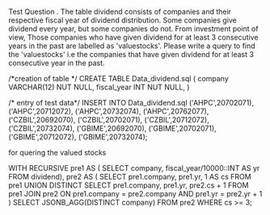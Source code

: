 Test Question . The table dividend consists of companies and their respective fiscal year of dividend
distribution. Some companies give dividend every year, but some companies do not. From
investment point of view, Those companies who have given dividend for at least 3 consecutive
years in the past are labelled as 'valuestocks'. Please write a query to find the 'valuestocks' i.e the
companies that have given dividend for at least 3 consecutive year in the past.
 
/*creation of table */
CREATE TABLE Data_dividend.sql (
company VARCHAR(12) NUT NULL,
fiscal_year INT NUT NULL,
) 

/* entry of test data*/
INSERT INTO Data_dividend.sql
 ('AHPC',20702071),
 ('AHPC',20712072),
 ('AHPC',20732074),
 ('AHPC',20762077),
 ('CZBIL',20692070),
 ('CZBIL',20702071),
 ('CZBIL',20712072),
 ('CZBIL',20732074),
 ('GBIME',20692070),
 ('GBIME',20702071),
 ('GBIME',20712072),
 ('GBIME',20732074);

 for quering the valued stocks 
 
WITH RECURSIVE pre1 AS (
  SELECT company, fiscal_year/10000::INT AS yr FROM dividend), pre2 AS (
  SELECT pre1.company, pre1.yr, 1 AS cs 
   FROM pre1
  UNION DISTINCT
  SELECT pre1.company, pre1.yr, pre2.cs + 1 
   FROM pre1
   JOIN pre2 
     ON pre1.company = pre2.company
    AND pre1.yr = pre2.yr + 1
)
SELECT JSONB_AGG(DISTINCT company) FROM pre2
WHERE cs >= 3;



 

